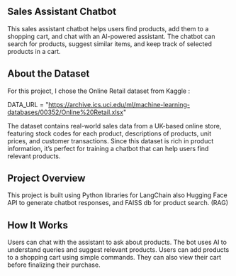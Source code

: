 
## Sales Assistant Chatbot

This sales assistant chatbot helps users find products, add them to a shopping cart, and chat with an AI-powered assistant. The chatbot can search for products, suggest similar items, and keep track of selected products in a cart.

## About the Dataset

For this project, I chose the Online Retail dataset from Kaggle :

DATA_URL = "https://archive.ics.uci.edu/ml/machine-learning-databases/00352/Online%20Retail.xlsx"

The dataset contains real-world sales data from a UK-based online store, featuring stock codes for each product, descriptions of products, unit prices, and customer transactions. Since this dataset is rich in product information, it’s perfect for training a chatbot that can help users find relevant products.

## Project Overview
This project is built using Python libraries for LangChain also Hugging Face API to generate chatbot responses, and FAISS db for product search. (RAG)

## How It Works
Users can chat with the assistant to ask about products.
The bot uses AI to understand queries and suggest relevant products.
Users can add products to a shopping cart using simple commands.
They can also view their cart before finalizing their purchase.
